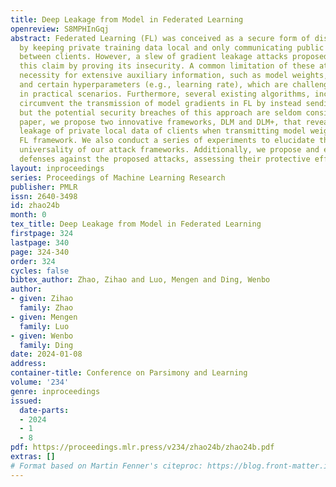 ```yaml
---
title: Deep Leakage from Model in Federated Learning
openreview: S8MPHInGqj
abstract: Federated Learning (FL) was conceived as a secure form of distributed learning
  by keeping private training data local and only communicating public model gradients
  between clients. However, a slew of gradient leakage attacks proposed to date undermine
  this claim by proving its insecurity. A common limitation of these attacks is the
  necessity for extensive auxiliary information, such as model weights, optimizers,
  and certain hyperparameters (e.g., learning rate), which are challenging to acquire
  in practical scenarios. Furthermore, several existing algorithms, including FedAvg,
  circumvent the transmission of model gradients in FL by instead sending model weights,
  but the potential security breaches of this approach are seldom considered. In this
  paper, we propose two innovative frameworks, DLM and DLM+, that reveal the potential
  leakage of private local data of clients when transmitting model weights under the
  FL framework. We also conduct a series of experiments to elucidate the impact and
  universality of our attack frameworks. Additionally, we propose and evaluate two
  defenses against the proposed attacks, assessing their protective efficacy.
layout: inproceedings
series: Proceedings of Machine Learning Research
publisher: PMLR
issn: 2640-3498
id: zhao24b
month: 0
tex_title: Deep Leakage from Model in Federated Learning
firstpage: 324
lastpage: 340
page: 324-340
order: 324
cycles: false
bibtex_author: Zhao, Zihao and Luo, Mengen and Ding, Wenbo
author:
- given: Zihao
  family: Zhao
- given: Mengen
  family: Luo
- given: Wenbo
  family: Ding
date: 2024-01-08
address:
container-title: Conference on Parsimony and Learning
volume: '234'
genre: inproceedings
issued:
  date-parts:
  - 2024
  - 1
  - 8
pdf: https://proceedings.mlr.press/v234/zhao24b/zhao24b.pdf
extras: []
# Format based on Martin Fenner's citeproc: https://blog.front-matter.io/posts/citeproc-yaml-for-bibliographies/
---
```

